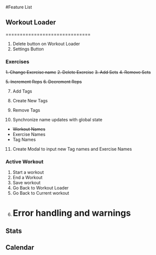 #Feature List

## Workout Loader

==============================

1. Delete button on Workout Loader
2. Settings Button

### Exercises

~~1. Change Exercise name~~
~~2. Delete Exercise~~
~~3. Add Sets~~
~~4. Remove Sets~~

~~5. Increment Reps~~
~~6. Decrement Reps~~

7. Add Tags
8. Create New Tags
9. Remove Tags

10. Synchronize name updates with global state

- ~~Workout Names~~
- Exercise Names
- Tag Names

11. Create Modal to input new Tag names and Exercise Names

### Active Workout

1. Start a workout
2. End a Workout
3. Save workout
4. Go Back to Workout Loader
5. Go Back to Current workout
6. # Error handling and warnings

## Stats

## Calendar

